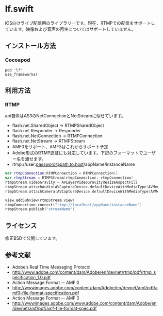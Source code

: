 # lf.swift
iOS向けライブ配信用のライブラリーです。現在、RTMPでの配信をサポートしています。映像および音声の再生についてはサポートしていません。

## インストール方法
### Cocoapod
    pod 'lf'
    use_frameworks!

## 利用方法
### RTMP
api自体はAS3のNetConnectionとNetStreamに似せています。
* flash.net.SharedObject → RTMPSharedObject
* flash.net.Responder → Responder
* flash.net.NetConnection → RTMPConnection
* flash.net.NetStream → RTMPStream
* AMF0をサポート、AMF3はこれからサポート予定
* Adobe形式のRTMP認証にも対応しています。下記のフォーマットでユーザー名を渡せます。
 * rtmp://user:password@path.to.host/appName/instanceName
```swift
var rtmpConnection:RTMPConnection = RTMPConnection()
var rtmpStream = RTMPStream(rtmpConnection: rtmpConnection)
rtmpStream.videoGravity = AVLayerVideoGravityResizeAspectFill
rtmpStream.attachAudio(AVCaptureDevice.defaultDeviceWithMediaType(AVMediaTypeAudio))
rtmpStream.attachCamera(AVCaptureDevice.defaultDeviceWithMediaType(AVMediaTypeVideo))

view.addSubview(rtmpStream.view)
rtmpConnection.connect("rtmp://localhost/appName/instanceName")
rtmpStream.publish("streamName")
```

## ライセンス
修正BSDで公開しています。

## 参考文献
* Adobe’s Real Time Messaging Protocol
 * http://www.adobe.com/content/dam/Adobe/en/devnet/rtmp/pdf/rtmp_specification_1.0.pdf
* Action Message Format -- AMF 0
 * http://wwwimages.adobe.com/content/dam/Adobe/en/devnet/amf/pdf/amf0-file-format-specification.pdf
* Action Message Format -- AMF 3 
 * http://wwwimages.adobe.com/www.adobe.com/content/dam/Adobe/en/devnet/amf/pdf/amf-file-format-spec.pdf
